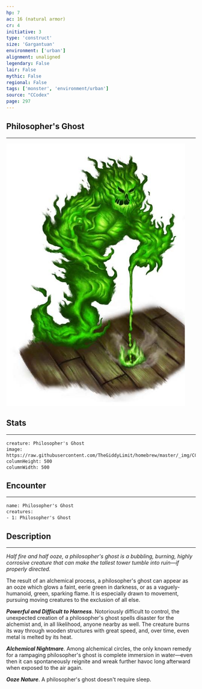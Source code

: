 ```yaml
---
hp: 7
ac: 16 (natural armor)
cr: 4
initiative: 3
type: 'construct'    
size: 'Gargantuan'
environment: ['urban']
alignment: unaligned
legendary: False
lair: False
mythic: False
regional: False
tags: ['monster', 'environment/urban']
source: "CCodex"
page: 297
---
```


## Philosopher's Ghost
---

![|600](https://raw.githubusercontent.com/TheGiddyLimit/homebrew/master/_img/CCodex/Philosophersghost.jpg)

## Stats
---

```statblock
creature: Philosopher's Ghost
image: https://raw.githubusercontent.com/TheGiddyLimit/homebrew/master/_img/CCodex/philosophersghost_token.png
columnHeight: 500
columnWidth: 500
```

## Encounter
---

```encounter-table
name: Philosopher's Ghost
creatures:
- 1: Philosopher's Ghost
```

## Description
---
_Half fire and half ooze, a philosopher's ghost is a bubbling, burning, highly corrosive creature that can make the tallest tower tumble into ruin—if properly directed._

The result of an alchemical process, a philosopher's ghost can appear as an ooze which glows a faint, eerie green in darkness, or as a vaguely-humanoid, green, sparking flame. It is especially drawn to movement, pursuing moving creatures to the exclusion of all else.

**_Powerful and Difficult to Harness_**. Notoriously difficult to control, the unexpected creation of a philosopher's ghost spells disaster for the alchemist and, in all likelihood, anyone nearby as well. The creature burns its way through wooden structures with great speed, and, over time, even metal is melted by its heat.

**_Alchemical Nightmare_**. Among alchemical circles, the only known remedy for a rampaging philosopher's ghost is complete immersion in water—even then it can spontaneously reignite and wreak further havoc long afterward when exposed to the air again.

**_Ooze Nature_**. A philosopher's ghost doesn't require sleep.





